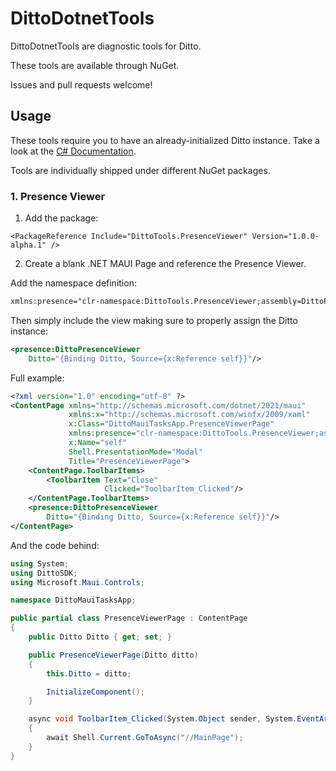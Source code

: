 # DittoDotnetTools 

DittoDotnetTools are diagnostic tools for Ditto. 

These tools are available through NuGet. 

Issues and pull requests welcome!

## Usage 

These tools require you to have an already-initialized Ditto instance. Take a look at the [C# Documentation](https://docs.ditto.live/get-started/install-guides/c-sharp). 


Tools are individually shipped under different NuGet packages. 

### 1. Presence Viewer 

1. Add the package: 

```
<PackageReference Include="DittoTools.PresenceViewer" Version="1.0.0-alpha.1" />
```

2. Create a blank .NET MAUI Page and reference the Presence Viewer. 

Add the namespace definition: 

```xml
xmlns:presence="clr-namespace:DittoTools.PresenceViewer;assembly=DittoPresenceViewer"
```

Then simply include the view making sure to properly assign the Ditto instance: 

```xml 
<presence:DittoPresenceViewer
    Ditto="{Binding Ditto, Source={x:Reference self}}"/>
```

Full example: 

```xml
<?xml version="1.0" encoding="utf-8" ?>
<ContentPage xmlns="http://schemas.microsoft.com/dotnet/2021/maui"
             xmlns:x="http://schemas.microsoft.com/winfx/2009/xaml"
             x:Class="DittoMauiTasksApp.PresenceViewerPage"
             xmlns:presence="clr-namespace:DittoTools.PresenceViewer;assembly=DittoPresenceViewer"
             x:Name="self"
             Shell.PresentationMode="Modal"
             Title="PresenceViewerPage">
    <ContentPage.ToolbarItems>
        <ToolbarItem Text="Close"
                     Clicked="ToolbarItem_Clicked"/>
    </ContentPage.ToolbarItems>
    <presence:DittoPresenceViewer
        Ditto="{Binding Ditto, Source={x:Reference self}}"/>
</ContentPage>
```

And the code behind: 

```csharp
using System;
using DittoSDK;
using Microsoft.Maui.Controls;

namespace DittoMauiTasksApp;

public partial class PresenceViewerPage : ContentPage
{
    public Ditto Ditto { get; set; }

    public PresenceViewerPage(Ditto ditto)
    {
        this.Ditto = ditto;

        InitializeComponent();
    }

    async void ToolbarItem_Clicked(System.Object sender, System.EventArgs e)
    {
        await Shell.Current.GoToAsync("//MainPage");
    }
}

```